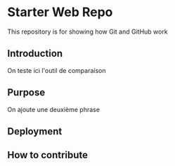 # Starter Web Repo

This repository is for showing how Git and GitHub work

## Introduction

On teste ici l'outil de comparaison

## Purpose

On ajoute une deuxième phrase

## Deployment

## How to contribute